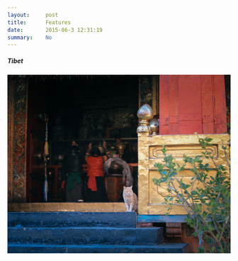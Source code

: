 ```yaml
---
layout:     post
title:      Features
date:       2015-06-3 12:31:19
summary:    No
---
```


##### Tibet
![alt text](/images/Tibet/dl1a8951_14701568543_o.jpg "Cat")
